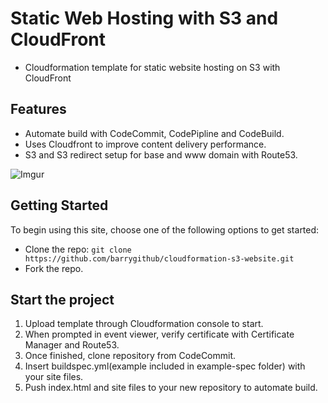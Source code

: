 # Static Web Hosting with S3 and CloudFront
* Cloudformation template for static website hosting on S3 with CloudFront

## Features
* Automate build with CodeCommit, CodePipline and CodeBuild.
* Uses Cloudfront to improve content delivery performance.
* S3 and S3 redirect setup for base and www domain with Route53.

![Imgur](https://i.imgur.com/djiSTmj.png)

## Getting Started
To begin using this site, choose one of the following options to get started:
* Clone the repo: `git clone https://github.com/barrygithub/cloudformation-s3-website.git`
* Fork the repo.

## Start the project

1. Upload template through Cloudformation console to start.
2. When prompted in event viewer, verify certificate with Certificate Manager and Route53.
3. Once finished, clone repository from CodeCommit.
4. Insert buildspec.yml(example included in example-spec folder) with your site files.
5. Push index.html and site files to your new repository to automate build.
